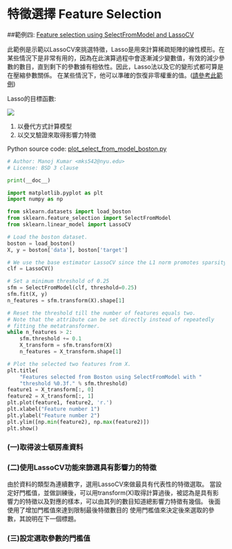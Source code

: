 # 特徵選擇 Feature Selection 
##範例四: [Feature selection using SelectFromModel and LassoCV](http://scikit-learn.org/stable/auto_examples/feature_selection/plot_select_from_model_boston.html#example-feature-selection-plot-select-from-model-boston-py)

此範例是示範以LassoCV來挑選特徵，Lasso是用來計算稀疏矩陣的線性模形。在某些情況下是非常有用的，因為在此演算過程中會逐漸減少變數值，有效的減少參數的數目，直到剩下的參數據有相依性。因此，Lasso法以及它的變形式都可算是在壓縮參數關係。
在某些情況下，他可以準確的恢復非零權重的值。([請參考此範例](http://scikit-learn.org/stable/auto_examples/applications/plot_tomography_l1_reconstruction.html#example-applications-plot-tomography-l1-reconstruction-py))


Lasso的目標函數:

![](http://scikit-learn.org/stable/_images/math/5ff15825a85204658e3e5aa6e3b5952b8f709c27.png)

1. 以疊代方式計算模型
2. 以交叉驗證來取得影響力特徵


Python source code: [plot_select_from_model_boston.py](http://scikit-learn.org/stable/_downloads/plot_select_from_model_boston.py)

```Python
# Author: Manoj Kumar <mks542@nyu.edu>
# License: BSD 3 clause

print(__doc__)

import matplotlib.pyplot as plt
import numpy as np

from sklearn.datasets import load_boston
from sklearn.feature_selection import SelectFromModel
from sklearn.linear_model import LassoCV

# Load the boston dataset.
boston = load_boston()
X, y = boston['data'], boston['target']

# We use the base estimator LassoCV since the L1 norm promotes sparsity of features.
clf = LassoCV()

# Set a minimum threshold of 0.25
sfm = SelectFromModel(clf, threshold=0.25)
sfm.fit(X, y)
n_features = sfm.transform(X).shape[1]

# Reset the threshold till the number of features equals two.
# Note that the attribute can be set directly instead of repeatedly
# fitting the metatransformer.
while n_features > 2:
    sfm.threshold += 0.1
    X_transform = sfm.transform(X)
    n_features = X_transform.shape[1]

# Plot the selected two features from X.
plt.title(
    "Features selected from Boston using SelectFromModel with "
    "threshold %0.3f." % sfm.threshold)
feature1 = X_transform[:, 0]
feature2 = X_transform[:, 1] 
plt.plot(feature1, feature2, 'r.')
plt.xlabel("Feature number 1")
plt.ylabel("Feature number 2")
plt.ylim([np.min(feature2), np.max(feature2)])
plt.show()
```
### (一)取得波士頓房產資料

### (二)使用LassoCV功能來篩選具有影響力的特徵
由於資料的類型為連續數字，選用LassoCV來做最具有代表性的特徵選取。
當設定好門檻值，並做訓練後，可以用transform(X)取得計算過後，被認為是具有影響力的特徵以及對應的樣本，可以由其列的數目知道總影響力特徵有幾個。
後面使用了增加門檻值來達到限制最後特徵數目的
使用門檻值來決定後來選取的參數，其說明在下一個標題。
### (三)設定選取參數的門檻值




